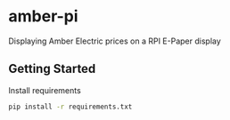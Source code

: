 # amber-pi
Displaying Amber Electric prices on a RPI E-Paper display 

## Getting Started

Install requirements

```bash
pip install -r requirements.txt
```
